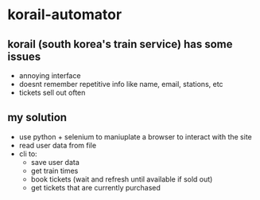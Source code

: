 # korail-automator

## korail (south korea's train service) has some issues
- annoying interface
- doesnt remember repetitive info like name, email, stations, etc
- tickets sell out often

## my solution
- use python + selenium to maniuplate a browser to interact with the site
- read user data from file
- cli to:
  - save user data
  - get train times
  - book tickets (wait and refresh until available if sold out)
  - get tickets that are currently purchased
